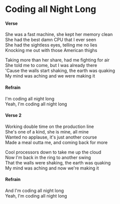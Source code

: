 # Coding all Night Long

#### Verse

She was a fast machine, she kept her memory clean  
She had the best damn CPU that I ever seen  
She had the sightless eyes, telling me no lies  
Knocking me out with those American thighs

Taking more than her share, had me fighting for air  
She told me to come, but I was already there  
'Cause the walls start shaking, the earth was quaking  
My mind was aching and we were making it

#### Refrain

I'm coding all night long  
Yeah, I'm coding all night long

#### Verse 2

Working double time on the production line  
She's one of a kind, she is mine, all mine  
Wanted no applause, it's just another course  
Made a meal outta me, and coming back for more

Cool processors down to take me up the cloud  
Now I'm back in the ring to another swing  
That the walls were shaking, the earth was quaking  
My mind was aching and now we're making it

#### Refrain

And I'm coding all night long  
Yeah, I'm coding all night long
